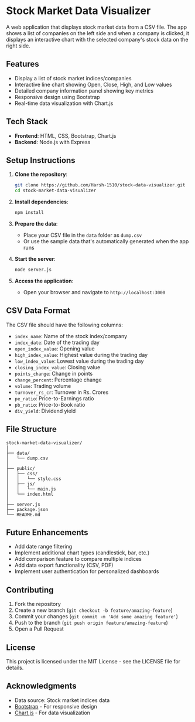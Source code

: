 # Stock Market Data Visualizer

A web application that displays stock market data from a CSV file. The app shows a list of companies on the left side and when a company is clicked, it displays an interactive chart with the selected company's stock data on the right side.

## Features

- Display a list of stock market indices/companies
- Interactive line chart showing Open, Close, High, and Low values
- Detailed company information panel showing key metrics
- Responsive design using Bootstrap
- Real-time data visualization with Chart.js

## Tech Stack

- **Frontend**: HTML, CSS, Bootstrap, Chart.js
- **Backend**: Node.js with Express

## Setup Instructions

1. **Clone the repository**:
   ```bash
   git clone https://github.com/Harsh-1510/stock-data-visualizer.git
   cd stock-market-data-visualizer
   ```

2. **Install dependencies**:
   ```bash
   npm install
   ```

3. **Prepare the data**:
   - Place your CSV file in the `data` folder as `dump.csv`
   - Or use the sample data that's automatically generated when the app runs

4. **Start the server**:
   ```bash
   node server.js
   ```

5. **Access the application**:
   - Open your browser and navigate to `http://localhost:3000`

## CSV Data Format

The CSV file should have the following columns:
- `index_name`: Name of the stock index/company
- `index_date`: Date of the trading day
- `open_index_value`: Opening value
- `high_index_value`: Highest value during the trading day
- `low_index_value`: Lowest value during the trading day
- `closing_index_value`: Closing value
- `points_change`: Change in points
- `change_percent`: Percentage change
- `volume`: Trading volume
- `turnover_rs_cr`: Turnover in Rs. Crores
- `pe_ratio`: Price-to-Earnings ratio
- `pb_ratio`: Price-to-Book ratio
- `div_yield`: Dividend yield

## File Structure

```
stock-market-data-visualizer/
│
├── data/
│   └── dump.csv
│
├── public/
│   ├── css/
│   │   └── style.css
│   ├── js/
│   │   └── main.js
│   └── index.html
│
├── server.js
├── package.json
└── README.md
```

## Future Enhancements

- Add date range filtering
- Implement additional chart types (candlestick, bar, etc.)
- Add comparison feature to compare multiple indices
- Add data export functionality (CSV, PDF)
- Implement user authentication for personalized dashboards

## Contributing

1. Fork the repository
2. Create a new branch (`git checkout -b feature/amazing-feature`)
3. Commit your changes (`git commit -m 'Add some amazing feature'`)
4. Push to the branch (`git push origin feature/amazing-feature`)
5. Open a Pull Request

## License

This project is licensed under the MIT License - see the LICENSE file for details.

## Acknowledgments

- Data source: Stock market indices data
- [Bootstrap](https://getbootstrap.com/) - For responsive design
- [Chart.js](https://www.chartjs.org/) - For data visualization
